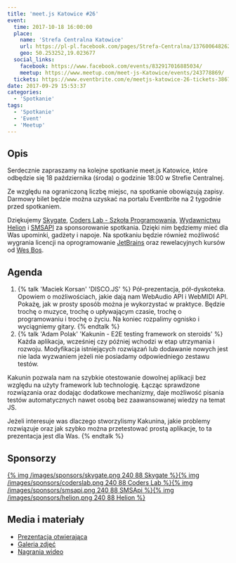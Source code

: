 ```yaml
---
title: 'meet.js Katowice #26'
event:
  time: 2017-10-18 16:00:00
  place:
    name: 'Strefa Centralna Katowice'
    url: https://pl-pl.facebook.com/pages/Strefa-Centralna/1376006482624106
    geo: 50.253252,19.023677
  social_links:
    facebook: https://www.facebook.com/events/832917016885034/
    meetup: https://www.meetup.com/meet-js-Katowice/events/243778869/
  tickets: https://www.eventbrite.com/e/meetjs-katowice-26-tickets-38676471367
date: 2017-09-29 15:53:37
categories:
  - 'Spotkanie'
tags:
  - 'Spotkanie'
  - 'Event'
  - 'Meetup'
---
```

## Opis

Serdecznie zapraszamy na kolejne spotkanie meet.js Katowice, które odbędzie się 18 października (środa) o godzinie 18:00 w Strefie Centralnej.

Ze względu na ograniczoną liczbę miejsc, na spotkanie obowiązują zapisy. Darmowy bilet będzie można uzyskać na portalu Eventbrite na 2 tygodnie przed spotkaniem.

Dziękujemy [Skygate][skygate], [Coders Lab - Szkoła Programowania][coderslab], [Wydawnictwu Helion][helion] i [SMSAPI][smsapi] za sponsorowanie spotkania. Dzięki nim będziemy mieć dla Was upominki, gadżety i napoje. Na spotkaniu będzie również możliwość wygrania licencji na oprogramowanie [JetBrains][jetbrains] oraz rewelacyjnych kursów od [Wes Bos][wesbos].

## Agenda

1. {% talk 'Maciek Korsan' 'DISCO.JS' %}
Pół-prezentacja, pół-dyskoteka. Opowiem o możliwościach, jakie dają nam WebAudio API i WebMIDI API. Pokażę, jak w prosty sposób można je wykorzystać w praktyce. Będzie trochę o muzyce, trochę o upływającym czasie, trochę o programowaniu i trochę o życiu. Na koniec rozpalimy ognisko i wyciągniemy gitary.
{% endtalk %}
2. {% talk 'Adam Polak' 'Kakunin - E2E testing framework on steroids' %}
Każda aplikacja, wcześniej czy później wchodzi w etap utrzymania i rozwoju. Modyfikacja istniejących rozwiązań lub dodawanie nowych jest nie lada wyzwaniem 
jeżeli nie posiadamy odpowiedniego zestawu testów. 

Kakunin pozwala nam na szybkie otestowanie dowolnej aplikacji bez względu na użyty framework lub technologię. Łącząc sprawdzone rozwiązania oraz dodając
dodatkowe mechanizmy, daje możliwość pisania testów automatycznych nawet osobą bez zaawansowanej wiedzy na temat JS.

Jeżeli interesuje was dlaczego stworzylismy Kakunina, jakie problemy rozwiązuje oraz jak szybko można przetestować prostą aplikacje, to ta prezentacja jest dla Was.
{% endtalk %}

## Sponsorzy

[{% img /images/sponsors/skygate.png 240 88 Skygate %}][skygate][{% img /images/sponsors/coderslab.png 240 88 Coders Lab %}][coderslab][{% img /images/sponsors/smsapi.png 240 88 SMSApi %}][smsapi][{% img /images/sponsors/helion.png 240 88 Helion %}][helion]


## Media i materiały

- [Prezentacja otwierająca](http://bit.ly/2xR0kuP)
- [Galeria zdjęć](https://www.facebook.com/126046920802509/photos/?tab=album&album_id=1706873732719812)
- [Nagrania wideo](https://www.youtube.com/playlist?list=PLMCOR-t1TNtejbKBZUwuwAkzXwXfwXddz)

[skygate]: https://skygate.pl
[coderslab]: http://www.coderslab.pl
[smsapi]: https://www.smsapi.com
[helion]: http://helion.pl/
[jetbrains]: https://www.jetbrains.com
[wesbos]: http://wesbos.com
